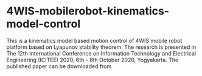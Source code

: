 # 4WIS-mobilerobot-kinematics-model-control
This is a kinematics model based motion control of 4WIS mobile robot platform based on Lyapunov stability theorem.
The research is presented in The 12th International Conference on Information Technology and Electrical Engineering (ICITEE) 2020, 6th - 8th October 2020, Yogyakarta.
The published paper can be downloaded from 
